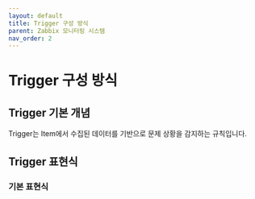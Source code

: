 ```yaml
---
layout: default
title: Trigger 구성 방식
parent: Zabbix 모니터링 시스템
nav_order: 2
---
```


# Trigger 구성 방식

## Trigger 기본 개념
Trigger는 Item에서 수집된 데이터를 기반으로 문제 상황을 감지하는 규칙입니다.

## Trigger 표현식
### 기본 표현식